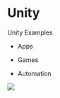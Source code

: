 Unity
=====

Unity Examples
- Apps

- Games

- Automation

<img src="http://www.italike.com/githubimgs/unity.jpg">
